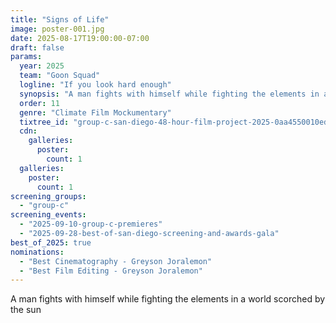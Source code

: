 ```yaml
---
title: "Signs of Life"
image: poster-001.jpg
date: 2025-08-17T19:00:00-07:00
draft: false
params:
  year: 2025
  team: "Goon Squad"
  logline: "If you look hard enough"
  synopsis: "A man fights with himself while fighting the elements in a world scorched by the sun"
  order: 11
  genre: "Climate Film Mockumentary"
  tixtree_id: "group-c-san-diego-48-hour-film-project-2025-0aa4550010ed"
  cdn:
    galleries:
      poster:
        count: 1
  galleries:
    poster:
      count: 1
screening_groups:
  - "group-c"
screening_events:
  - "2025-09-10-group-c-premieres"
  - "2025-09-28-best-of-san-diego-screening-and-awards-gala"
best_of_2025: true
nominations:
  - "Best Cinematography - Greyson Joralemon"
  - "Best Film Editing - Greyson Joralemon"
---
```

A man fights with himself while fighting the elements in a world scorched by the sun
